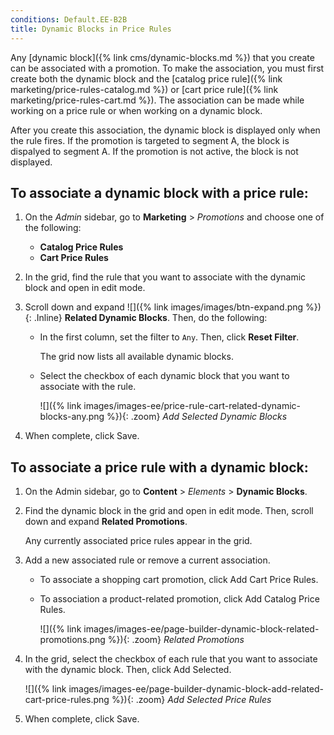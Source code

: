 ```yaml
---
conditions: Default.EE-B2B
title: Dynamic Blocks in Price Rules
---
```


Any [dynamic block]({% link cms/dynamic-blocks.md %}) that you create can be associated with a promotion. To make the association, you must first create both the dynamic block and the [catalog price rule]({% link marketing/price-rules-catalog.md %}) or [cart price rule]({% link marketing/price-rules-cart.md %}). The association can be made while working on a price rule or when working on a dynamic block.

After you create this association, the dynamic block is displayed only when the rule fires. If the promotion is targeted to segment A, the block is dispalyed to segment A. If the promotion is not active, the block is not displayed.

## To associate a dynamic block with a price rule:

1. On the _Admin_ sidebar, go to **Marketing** > _Promotions_ and choose one of the following:

    - **Catalog Price Rules**
    - **Cart Price Rules**

1. In the grid, find the rule that you want to associate with the dynamic block and open in edit mode.

1. Scroll down and expand ![]({% link images/images/btn-expand.png %}){: .Inline} **Related Dynamic Blocks**. Then, do the following:

    - In the first column, set the filter to `Any`. Then, click **Reset Filter**.

        The grid now lists all available dynamic blocks.

    - Select the checkbox of each dynamic block that you want to associate with the rule.

        ![]({% link images/images-ee/price-rule-cart-related-dynamic-blocks-any.png %}){: .zoom}
        _Add Selected Dynamic Blocks_

1. When complete, click <span class="btn">Save</span>.

## To associate a price rule with a dynamic block:

1. On the Admin sidebar, go to **Content** > _Elements_ > **Dynamic Blocks**.

1. Find the dynamic block in the grid and open in edit mode. Then, scroll down and expand **Related Promotions**.

    Any currently associated price rules appear in the grid.

1. Add a new associated rule or remove a current association.

    - To associate a shopping cart promotion, click <span class="btn">Add Cart Price Rules</span>.

    - To association a product-related promotion, click <span class="btn">Add Catalog Price Rules</span>.

        ![]({% link images/images-ee/page-builder-dynamic-block-related-promotions.png %}){: .zoom}
        _Related Promotions_

1. In the grid, select the checkbox of each rule that you want to associate with the dynamic block. Then, click <span class="btn">Add Selected</span>.

    ![]({% link images/images-ee/page-builder-dynamic-block-add-related-cart-price-rules.png %}){: .zoom}
    _Add Selected Price Rules_

1. When complete, click <span class="btn">Save</span>.
